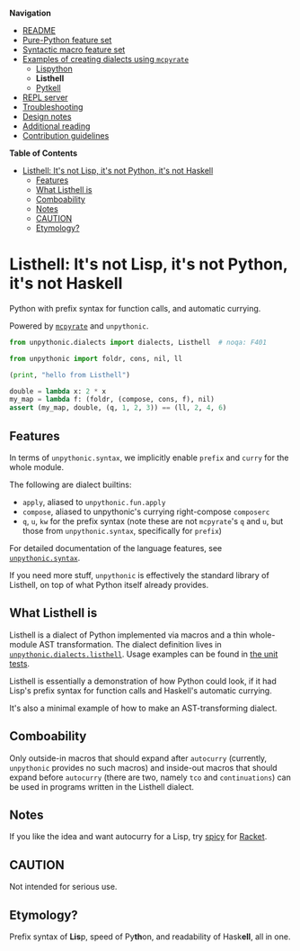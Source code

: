 **Navigation**

- [README](../../README.md)
- [Pure-Python feature set](../features.md)
- [Syntactic macro feature set](../macros.md)
- [Examples of creating dialects using `mcpyrate`](../dialects.md)
  - [Lispython](lispython.md)
  - **Listhell**
  - [Pytkell](pytkell.md)
- [REPL server](../repl.md)
- [Troubleshooting](../troubleshooting.md)
- [Design notes](../design-notes.md)
- [Additional reading](../readings.md)
- [Contribution guidelines](../../CONTRIBUTING.md)

<!-- markdown-toc start - Don't edit this section. Run M-x markdown-toc-refresh-toc -->
**Table of Contents**

- [Listhell: It's not Lisp, it's not Python, it's not Haskell](#listhell-its-not-lisp-its-not-python-its-not-haskell)
    - [Features](#features)
    - [What Listhell is](#what-listhell-is)
    - [Comboability](#comboability)
    - [Notes](#notes)
    - [CAUTION](#caution)
    - [Etymology?](#etymology)

<!-- markdown-toc end -->

# Listhell: It's not Lisp, it's not Python, it's not Haskell

Python with prefix syntax for function calls, and automatic currying.

Powered by [`mcpyrate`](https://github.com/Technologicat/mcpyrate/) and `unpythonic`.

```python
from unpythonic.dialects import dialects, Listhell  # noqa: F401

from unpythonic import foldr, cons, nil, ll

(print, "hello from Listhell")

double = lambda x: 2 * x
my_map = lambda f: (foldr, (compose, cons, f), nil)
assert (my_map, double, (q, 1, 2, 3)) == (ll, 2, 4, 6)
```

## Features

In terms of ``unpythonic.syntax``, we implicitly enable ``prefix`` and ``curry`` for the whole module.

The following are dialect builtins:

  - ``apply``, aliased to ``unpythonic.fun.apply``
  - ``compose``, aliased to unpythonic's currying right-compose ``composerc``
  - ``q``, ``u``, ``kw`` for the prefix syntax (note these are not `mcpyrate`'s
    ``q`` and ``u``, but those from `unpythonic.syntax`, specifically for ``prefix``)

For detailed documentation of the language features, see [``unpythonic.syntax``](https://github.com/Technologicat/unpythonic/tree/master/doc/macros.md).

If you need more stuff, `unpythonic` is effectively the standard library of Listhell, on top of what Python itself already provides.


## What Listhell is

Listhell is a dialect of Python implemented via macros and a thin whole-module AST transformation. The dialect definition lives in [`unpythonic.dialects.listhell`](../../unpythonic/dialects/listhell.py). Usage examples can be found in [the unit tests](../../unpythonic/dialects/tests/test_listhell.py).

Listhell is essentially a demonstration of how Python could look, if it had Lisp's prefix syntax for function calls and Haskell's automatic currying.

It's also a minimal example of how to make an AST-transforming dialect.


## Comboability

Only outside-in macros that should expand after ``autocurry`` (currently, `unpythonic` provides no such macros) and inside-out macros that should expand before ``autocurry`` (there are two, namely ``tco`` and ``continuations``) can be used in programs written in the Listhell dialect.


## Notes

If you like the idea and want autocurry for a Lisp, try
[spicy](https://github.com/Technologicat/spicy) for [Racket](https://racket-lang.org/).

## CAUTION

Not intended for serious use.

## Etymology?

Prefix syntax of **Lis**p, speed of Py**th**on, and readability of Hask**ell**, all in one.
